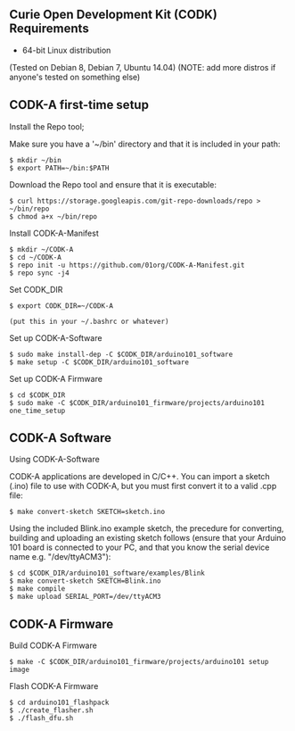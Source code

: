 Curie Open Development Kit (CODK) Requirements
--------------
- 64-bit Linux distribution

(Tested on Debian 8, Debian 7, Ubuntu 14.04)
(NOTE: add more distros if anyone's tested on something else)

CODK-A first-time setup
-----------------------

  Install the Repo tool;

  Make sure you have a '~/bin' directory and that it is included in your path:

    $ mkdir ~/bin
    $ export PATH=~/bin:$PATH

  Download the Repo tool and ensure that it is executable:

    $ curl https://storage.googleapis.com/git-repo-downloads/repo > ~/bin/repo
    $ chmod a+x ~/bin/repo

  Install CODK-A-Manifest

    $ mkdir ~/CODK-A
    $ cd ~/CODK-A
    $ repo init -u https://github.com/01org/CODK-A-Manifest.git
    $ repo sync -j4

  Set CODK_DIR

    $ export CODK_DIR=~/CODK-A

    (put this in your ~/.bashrc or whatever)
    
  Set up CODK-A-Software

    $ sudo make install-dep -C $CODK_DIR/arduino101_software
    $ make setup -C $CODK_DIR/arduino101_software
    
  Set up CODK-A Firmware

    $ cd $CODK_DIR
    $ sudo make -C $CODK_DIR/arduino101_firmware/projects/arduino101 one_time_setup

CODK-A Software
---------------

  Using CODK-A-Software

  CODK-A applications are developed in C/C++. You can import a sketch (.ino)
  file to use with CODK-A, but you must first convert it to a valid .cpp
  file:

    $ make convert-sketch SKETCH=sketch.ino

  Using the included Blink.ino example sketch, the precedure for converting,
  building and uploading an existing sketch follows (ensure that your
  Arduino 101 board is connected to your PC, and that you know the serial
  device name e.g. "/dev/ttyACM3"):

    $ cd $CODK_DIR/arduino101_software/examples/Blink
    $ make convert-sketch SKETCH=Blink.ino
    $ make compile
    $ make upload SERIAL_PORT=/dev/ttyACM3


CODK-A Firmware 
---------------

Build CODK-A Firmware

    $ make -C $CODK_DIR/arduino101_firmware/projects/arduino101 setup image

Flash CODK-A Firmware

    $ cd arduino101_flashpack
    $ ./create_flasher.sh
    $ ./flash_dfu.sh
